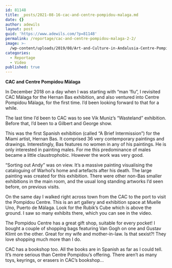 ```yaml
---
id: 81148
title: _posts/2021-08-16-cac-and-centre-pompidou-malaga.md
date: {}
author: adewils
layout: post
guid: 'https://www.adewils.com/?p=81148'
permalink: /reportage/cac-and-centre-pompidou-malaga-2-2/
image: >-
  /wp-content/uploads/2019/08/Art-and-Culture-in-Andalusia-Centre-Pompidou-Malaga-1332x666.jpg
categories:
  - Reportage
  - Video
published: true
---
```

**CAC and Centre Pompidou Màlaga**  

In December 2018 on a day when I was starting with “man ’flu“, I revisited CAC Màlaga for the Hernan Bas exhibition, and also ventured into Centre Pompidou Màlaga, for the first time. I’d been looking forward to that for a while.  

The last time I’d been to CAC was to see Vik Muniz’s “Wasteland” exhibition. Before that, I’d been to a Gilbert and George show.  

This was the first Spanish exhibition (called “A Brief Intermission”) for the Miami artist, Hernan Bas. It comprised 36 very contemporary paintings and drawings. Interestingly, Bas features no women in any of his paintings. He is only interested in painting males. For me this predominance of males became a little claustrophobic. However the work was very good.  

“Sorting out Andy” was on view. It’s a massive painting visualising the cataloguing of Warhol’s home and artefacts after his death. The large painting was created for this exhibition.
There were other non-Bas smaller exhibitions in the main room, and the usual long standing artworks I’d seen before, on previous visits.  

On the same day I walked right across town from the CAC to the port to visit the Pompidou Centre. This is an art gallery and exhibition space at Muelle Uno, Puerto de Málaga. Look for the Rubik’s Cube which is above the ground. I saw so many exhibits there, which you can see in the video.  

The Pompidou Centre has a great gift shop, suitable for every pocket! I bought a couple of shopping bags featuring Van Gogh on one and Gustav Klimt on the other. Great for my wife and mother-in-law. Is that sexist?! They love shopping much more than I do.  

CAC has a bookshop too. All the books are in Spanish as far as I could tell. It’s more serious than Centre Pompidou’s offering. There aren’t as many toys, keyrings, or erasers in CAC’s bookshop…
